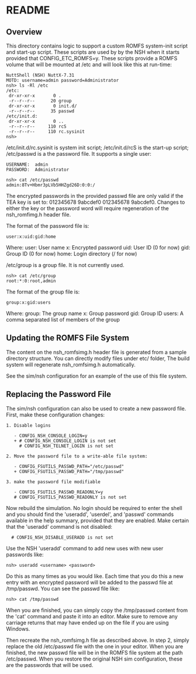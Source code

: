 README
======

  Overview
  ----------------------------------------------------------------------------
  This directory contains logic to support a custom ROMFS system-init script
  and start-up script. These scripts are used by by the NSH when it starts
  provided that CONFIG\_ETC\_ROMFS=y. These scripts provide a ROMFS volume
  that will be mounted at /etc and will look like this at run-time:

    NuttShell (NSH) NuttX-7.31
    MOTD: username=admin password=Administrator
    nsh> ls -Rl /etc
    /etc:
     dr-xr-xr-x       0 .
     -r--r--r--      20 group
     dr-xr-xr-x       0 init.d/
     -r--r--r--      35 passwd
    /etc/init.d:
     dr-xr-xr-x       0 ..
     -r--r--r--     110 rcS
     -r--r--r--     110 rc.sysinit
    nsh>

/etc/init.d/rc.sysinit is system init script; /etc/init.d/rcS is the
start-up script; /etc/passwd is a the password file. It supports a
single user:

    USERNAME:  admin
    PASSWORD:  Administrator

    nsh> cat /etc/passwd
    admin:8Tv+Hbmr3pLVb5HHZgd26D:0:0:/

The encrypted passwords in the provided passwd file are only valid if
the TEA key is set to: 012345678 9abcdef0 012345678 9abcdef0. Changes to
either the key or the password word will require regeneration of the
nsh\_romfimg.h header file.

The format of the password file is:

    user:x:uid:gid:home

Where: user: User name x: Encrypted password uid: User ID (0 for now)
gid: Group ID (0 for now) home: Login directory (/ for now)

/etc/group is a group file. It is not currently used.

    nsh> cat /etc/group
    root:*:0:root,admin

The format of the group file is:

    group:x:gid:users

Where: group: The group name x: Group password gid: Group ID users: A
comma separated list of members of the group

  Updating the ROMFS File System
  ---------------------------------------------------------------------------
  The content on the nsh\_romfsimg.h header file is generated from a sample
  directory structure. You can directly modify files under etc/ folder,
  The build system will regenerate nsh\_romfsimg.h automatically.

See the sim/nsh configuration for an example of the use of this file
system.

  Replacing the Password File
  ---------------------------------------------------------------------------
  The sim/nsh configuration can also be used to create a new password file.
  First, make these configuration changes:

    1. Disable logins

       - CONFIG_NSH_CONSOLE_LOGIN=y
       + # CONFIG_NSH_CONSOLE_LOGIN is not set
         # CONFIG_NSH_TELNET_LOGIN is not set

    2. Move the password file to a write-able file system:

       - CONFIG_FSUTILS_PASSWD_PATH="/etc/passwd"
       + CONFIG_FSUTILS_PASSWD_PATH="/tmp/passwd"

    3. make the password file modifiable

       - CONFIG_FSUTILS_PASSWD_READONLY=y
       # CONFIG_FSUTILS_PASSWD_READONLY is not set

Now rebuild the simulation. No login should be required to enter the
shell and you should find the 'useradd', 'userdel', and 'passwd'
commands available in the help summary, provided that they are enabled.
Make certain that the 'useradd' command is not disabled:

      # CONFIG_NSH_DISABLE_USERADD is not set

Use the NSH 'useradd' command to add new uses with new user passwords
like:

    nsh> useradd <username> <password>

Do this as many times as you would like. Each time that you do this a
new entry with an encrypted password will be added to the passwd file at
/tmp/passwd. You can see the passwd file like:

    nsh> cat /tmp/passwd

When you are finished, you can simply copy the /tmp/passwd content from
the 'cat' command and paste it into an editor. Make sure to remove any
carriage returns that may have ended up on the file if you are using
Windows.

Then recreate the nsh\_romfsimg.h file as described above. In step 2,
simply replace the old /etc/passwd file with the one in your editor.
When you are finished, the new passwd file will be in the ROMFS file
system at the path /etc/passwd. When you restore the original NSH sim
configuration, these are the passwords that will be used.
